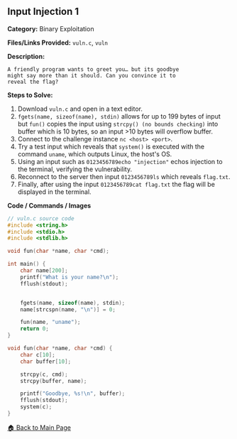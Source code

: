 ## Input Injection 1
**Category:** Binary Exploitation

**Files/Links Provided:** ```vuln.c```, ```vuln```


**Description:**  

```
A friendly program wants to greet you… but its goodbye
might say more than it should. Can you convince it to
reveal the flag?
```

**Steps to Solve:**  
1. Download ```vuln.c``` and open in a text editor.
2. ```fgets(name, sizeof(name), stdin)``` allows for up to 199 bytes of input but ```fun()``` copies the input using ```strcpy() (no bounds checking)``` into buffer which is 10 bytes, so an input >10 bytes will overflow buffer.
3. Connect to the challenge instance ```nc <host> <port>```.
4. Try a test input which reveals that ```system()``` is executed with the command ```uname```, which outputs Linux, the host's OS.
5. Using an input such as ```0123456789echo "injection"``` echos injection to the terminal, verifying the vulnerability.
6. Reconnect to the server then input ```0123456789ls``` which reveals ```flag.txt```.
7. Finally, after using the input ```0123456789cat flag.txt``` the flag will be displayed in the terminal.

**Code / Commands / Images**

```c
// vuln.c source code
#include <string.h>
#include <stdio.h>
#include <stdlib.h> 

void fun(char *name, char *cmd);

int main() {
    char name[200];
    printf("What is your name?\n");
    fflush(stdout);


    fgets(name, sizeof(name), stdin);
    name[strcspn(name, "\n")] = 0;

    fun(name, "uname");
    return 0;
}

void fun(char *name, char *cmd) {
    char c[10];
    char buffer[10];

    strcpy(c, cmd);
    strcpy(buffer, name);

    printf("Goodbye, %s!\n", buffer);
    fflush(stdout);
    system(c);
}

```
[🏠 Back to Main Page](../README.md)
